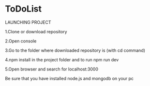 # ToDoList

LAUNCHING PROJECT

1.Clone or download repository

2.Open console 

3.Go to the folder where downloaded repository is (with cd <path> command)
  
4.npm install in the project folder and to run  npm run dev 

5.Open browser and search for localhost:3000

Be sure that you have installed node.js and mongodb on your pc 

